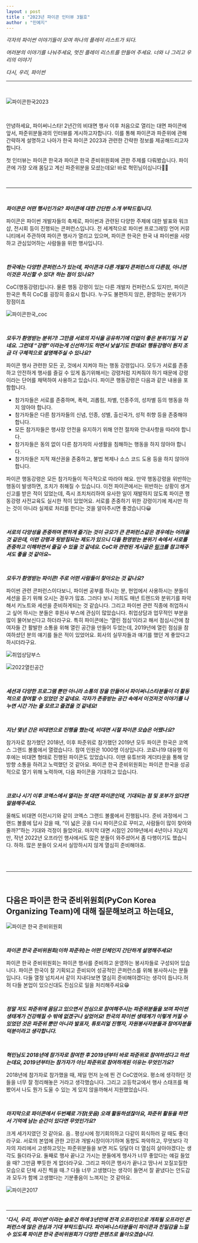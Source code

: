 ```yaml
---
layout : post
title : "2023년 파이콘 인터뷰 3월호"
author : "민예지"
---
```


*각자의 파이썬 이야기들이 모여 하나의 플레이 리스트가 되다.*

*여러분의 이야기를 나눠주세요, 멋진 플레이 리스트를 만들어 주세요.
너와 나 그리고 우리의 이야기*

*다시, 우리, 파이썬*

---

<br/>

![파이콘한국2023](/assets/2023/20230331_1.png) 

<br/>

안녕하세요, 파이써니스타!
2년간의 비대면 행사 이후 처음으로 열리는 대면 파이콘에 앞서, 파준위분들과의 인터뷰를 게시하고자합니다. 이를 통해 파이콘과 파준위에 관해 간략하게 설명하고 나아가 한국 파이콘 2023과 관련한 간략한 정보를 제공해드리고자 합니다. 

첫 인터뷰는 파이콘 한국과 파이콘 한국 준비위원회에 관한 주제를 다뤄봤습니다. 파이콘에 가장 오래 몸담고 계신 파준위분을 모셨는데요! 바로 혁민님이십니다👏🏻

<br/>

---

<br/>

***파이콘은 어떤 행사인가요? 파이콘에 대한 간단한 소개 부탁드립니다.***

파이콘은 파이썬 개발자들의 축제로, 파이썬과 관련된 다양한 주제에 대한 발표와 워크샵, 전시회 등이 진행되는 콘퍼런스입니다. 전 세계적으로  파이썬 프로그래밍 언어 커뮤니티에서 주관하여 파이콘 행사가 열리고 있으며, 파이콘 한국은 한국 내 파이썬을 사랑하고 관심있어하는 사람들을 위한 행사입니다.

<br/>

***한국에는 다양한 콘퍼런스가 있는데, 파이콘과 다른 개발자 콘퍼런스의 다른점, 아니면 이것은 자신할 수 있다! 하는 점이 있나요?***

CoC(행동강령)입니다. 물론 행동 강령이 있는 다른 개발자 컨퍼런스도 있지만, 파이콘 한국은 특히 CoC를 굉장히 중요시 합니다. 누구도 불편하지 않은, 환영하는 분위기가 장점이죠

![파이콘한국_coc](/assets/2023/20230331_5.png)  

<br/>

***모두가 환영받는 분위기! 그만큼 서로의 지식을 공유하기에 더없이 좋은 분위기일 거 같네요. 그런데 “강령”이라는게 신선하기도 하면서 낯설기도 한데요! 행동강령이 뭔지 조금 더 구체적으로 설명해주실 수 있나요?***

파이콘 행사 관련한 모든 곳, 것에서 지켜야 하는 행동 강령입니다. 모두가 서로를 존중하고 안전하게 행사를 즐길 수 있게 돕기위해서는 강령처럼 지켜줘야 하기 때문에 강령이라는 단어를 채택하여 사용하고 있습니다.
파이콘 행동강령은 다음과 같은 내용을 포함합니다.

- 참가자들은 서로를 존중하며, 폭력, 괴롭힘, 차별, 인종주의, 성차별 등의 행동을 하지 않아야 합니다.
- 참가자들은 다른 참가자들의 신념, 인종, 성별, 출신국가, 성적 취향 등을 존중해야 합니다.
- 모든 참가자들은 행사장 안전을 유지하기 위해 안전 절차와 안내사항을 따라야 합니다.
- 참가자들은 동의 없이 다른 참가자의 사생활을 침해하는 행동을 하지 않아야 합니다.
- 참가자들은 지적 재산권을 존중하고, 불법 복제나 소스 코드 도용 등을 하지 않아야 합니다.

파이콘 행동강령은 모든 참가자들이 적극적으로 따라야 해요. 만약 행동강령을 위반하는 행동이 발생하면, 조치가 취해질 수 있습니다. 이전 파이콘에서는 위반하는 상황이 생겨 신고를 받은 적이 있었는데,  즉시 조치처리하여 유사한 일이 재발하지 않도록 파이콘 행동강령 사전교육도 실시한 적이 있었어요. 서로를 존중하기 위한 강령이기에 제시만 하는 것이 아니라 실제로 처리를 한다는 것을 알아주시면 좋겠습니다😀

<br/>

***서로의 다양성을 존중하며 편하게 즐기는 것이 규모가 큰 콘퍼런스같은 경우에는 어려울 것 같은데, 이런 강령과 뒷받침되는 제도가 있으니 다들 환영받는 분위기 속에서 서로를 존중하고 이해하면서 즐길 수 있을 것 같네요. CoC와 관련된 게시글은 [*링크*](https://2023.pycon.kr/coc/purpose)를 참고해주셔도 좋을 것 같아요~***

<br/>

***모두가 환영받는 파이콘! 주로 어떤 사람들이 찾아오는 것 같나요?***

파이썬 관련 콘퍼런스이다보니, 파이썬 공부를 하시는 분, 현업에서 사용하시는 분들이 세션을 듣기 위해 오시는 경우가 많죠. 그러다 보니 저희도 매년 트렌드와 분위기를 파악해서 키노트와 세션을 준비하게되는 것 같습니다. 
그리고 파이썬 관련 직종에 취업하시고 싶어 하시는 분들은 후원사 부스에 관심이 많았습니다. 취업상담과 업무적인 부분을 많이 물어보신다고 하더라구요.
특히 파이콘에는 ‘열린 점심’이라고 해서 점심시간에 참여자들 간 활발한 소통을 위해 열린 공간을 만들어 두었는데, 2019년에 열린 점심을 참여하셨던 분의 얘기를 들은 적이 있었어요. 회사의 실무자들과 얘기를 했던 게 좋았다고 하시더라구요. 

![취업상담부스](/assets/2023/20230331_3.png) 

![2022열린공간](/assets/2023/20230331_6.png) 

<br/>

***세션과 다양한 프로그램 뿐만 아니라 소통의 장을 만들어서 파이써니스타분들이 더 활동적으로 참여할 수 있었던 것 같네요. 각자가 존중받는 공간 속에서 이것저것 이야기를 나누면 시간 가는 줄 모르고 즐겼을 것 같네요!***

<br/>

***지난 몇년 간은 비대면으로 진행을 했는데, 비대면 시절 파이콘 모습은 어땠나요?***

참가자로 참가했던 2018년, 이후 파준위로 참가했던 2019년 모두 파이콘 한국은 코엑스 그랜드 볼룸에서 열렸습니다. 참여 인원은 1000명 이상입니다. 코로나19 대유행 이후에는 비대면 형태로 진행된 파이콘도 있었습니다. 이땐 유튜브와 게더타운을 통해 양방향 소통을 하려고 노력했던 것 같아요.
파이콘 한국 준비위원회는 파이콘 한국을 성공적으로 열기 위해 노력하며, 다음 파이콘을 기대하고 있습니다.

<br/>

***코로나 시기 이후 코엑스에서 열리는 첫 대면 파이콘인데, 기대되는 점 및 포부가 있다면 말씀해주세요.***

올해도 비대면 이전시기와 같이 코엑스 그랜드 볼룸에서 진행됩니다. 준비 과정에서 그랜드 볼룸에 답사 갔을 때, “이 넓은 곳을 다시 파이콘으로 꾸미고, 사람들이 많이 찾아와줄까?”하는 기대와 걱정이 들었어요. 마지막 대면 시점인 2019년에서 4년이나 지났지만, 작년 2022년 오프라인 행사에서도 많은 분들이 와주셨어서 좀 다행이기도 했습니다. 하하. 많은 분들이 오셔서 실망하시지 않게 열심히 준비해야죠.

<br />

<br />


---

<br/>

## 다음은 파이콘 한국 준비위원회(PyCon Korea Organizing Team)에 대해 질문해보려고 하는데요, ##
![파이콘 한국 준비위원회](/assets/2023/20230331_4.png)  

<br/>

***파이콘 한국 준비위원회(이하 파준위)는 어떤 단체인지 간단하게 설명해주세요!***

파이콘 한국 준비위원회는 파이콘 행사를 준비하고 운영하는 봉사자들로 구성되어 있습니다. 파이콘 한국이 잘 기획되고 준비되어 성공적인 콘퍼런스를 위해 봉사하시는 분들입니다. 다들 열정 넘치셔서 같이 지내다보면 열심히 준비해야겠다는 생각이 듭니다.허허 다들 본업이 있으신대도 진심으로 일을 처리해주셔요😁

<br/>

***정말 저도 파준위에 몸담고 있으면서 전심으로 참여해주시는 파준위분들을 보며 파이썬 생태계가 건강해질 수 밖에 없겠구나 싶었어요! 한국의 파이썬 생태계가 이렇게 커질 수 있었던 것은 파준위 뿐만 아니라 발표자, 튜토리얼 진행자, 자원봉사자분들과 참여자분들 덕분이라고 생각합니다.***

<br/>

***혁민님도 2018년에 참가자로 참여한 후 2019년부터 바로 파준위로 참여하셨다고 하셨는데요, 2019년부터는 참가자가 아닌 파준위로 참여하게된 이유는 무엇인가요?***

2018년에 참가자로 참가했을 때, 제일 먼저 눈에 띈 건 CoC였어요. 평소에 생각하던 것들을 너무 잘 정리해놓은 거라고 생각했습니다. 그리고 고등학교에서 행사 스태프를 해봤어서 나도 뭔가 도울 수 있는 게 있지 않을까해서 지원했었습니다.

<br/>

***마지막으로 파이콘에서 두번째로 가장(웃음) 오래 활동하셨잖아요, 파준위 활동을 하면서 기억에 남는 순간이 있다면 무엇인가요?***

크게 세가지였던 것 같아요. 음.. 평상시에 정기회의하고 다같이 회식하러 갈 때도 좋더라구요. 서로의 본업에 관한 고민과 개발시장이야기하며 동향도 파악하고, 무엇보다 각자의 자리에서 고생하고잇는 파준위분들을 보면 저도 덩달아 더 열심히 살아야겠다는 생각도 들더라구요. 둘째로 행사 끝나고 가시는 분들에게 행사가 너무 좋았다는 얘길 들었을 때? 그만큼 뿌듯한 게 없더라구요. 그리고 파이콘 행사가 끝나고 땀나서 꼬질꼬질한 모습으로 단체 사진 찍을 때..? 다들 너무 고생했다는 생각이 들면서 잘 끝냈다는 안도감과  모두가 함께 고생했다는 기분좋음이 느껴지는 것 같아요. 


![파이콘2017](/assets/2023/20230331_7.png) 

<br/>

---

***'다시, 우리, 파이썬'이라는 슬로건 하에 3년만에 전격 오프라인으로 개최될 오프라인 콘퍼런스에 많은 관심과 기대 부탁드립니다. 파이써니스타분들이 파이콘과 친밀감을 느낄 수 있도록 파이콘 한국 준비위원회가 다양한 콘텐츠로 돌아오겠습니다.***
